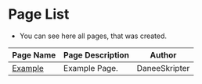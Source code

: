 # Page List
- You can see here all pages, that was created.

| Page Name | Page Description| Author |
| ------- | ------------------ | ------- |
| [Example](../page/example.html)  | Example Page. | DaneeSkripter |
